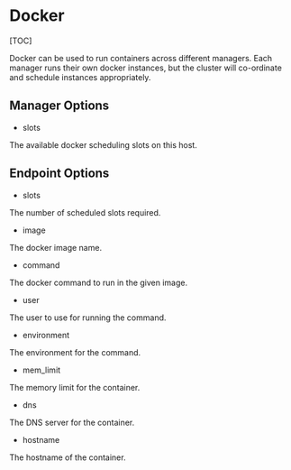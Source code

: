<h1>Docker</h1>

[TOC]

Docker can be used to run containers across different managers. Each manager
runs their own docker instances, but the cluster will co-ordinate and schedule
instances appropriately.

## Manager Options

* slots

The available docker scheduling slots on this host.

## Endpoint Options

* slots

The number of scheduled slots required.

* image

The docker image name.

* command

The docker command to run in the given image.

* user

The user to use for running the command.

* environment

The environment for the command.

* mem_limit

The memory limit for the container.

* dns

The DNS server for the container.

* hostname

The hostname of the container.
